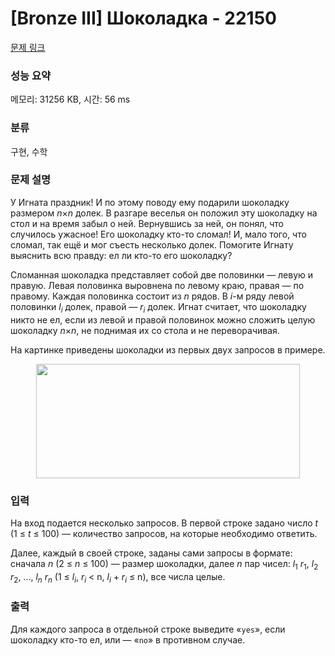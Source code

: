 # [Bronze III] Шоколадка - 22150 

[문제 링크](https://www.acmicpc.net/problem/22150) 

### 성능 요약

메모리: 31256 KB, 시간: 56 ms

### 분류

구현, 수학

### 문제 설명

<p>У Игната праздник! И по этому поводу ему подарили шоколадку размером <i>n</i>×<i>n</i> долек. В разгаре веселья он положил эту шоколадку на стол и на время забыл о ней. Вернувшись за ней, он понял, что случилось ужасное! Его шоколадку кто-то сломал! И, мало того, что сломал, так ещё и мог съесть несколько долек. Помогите Игнату выяснить всю правду: ел ли кто-то его шоколадку?</p>

<p>Сломанная шоколадка представляет собой две половинки — левую и правую. Левая половинка выровнена по левому краю, правая — по правому. Каждая половинка состоит из <i>n</i> рядов. В <i>i</i>-м ряду левой половинки <i>l<sub>i</sub></i> долек, правой — <i>r<sub>i</sub></i> долек. Игнат считает, что шоколадку никто не ел, если из левой и правой половинок можно сложить целую шоколадку <i>n</i>×<i>n</i>, не поднимая их со стола и не переворачивая.</p>

<p>На картинке приведены шоколадки из первых двух запросов в примере.</p>

<p style="text-align: center;"><img alt="" src="" style="width: 422px; height: 183px;"></p>

### 입력 

 <p>На вход подается несколько запросов. В первой строке задано число <i>t</i> (1 ≤ <i>t</i> ≤ 100) — количество запросов, на которые необходимо ответить.</p>

<p>Далее, каждый в своей строке, заданы сами запросы в формате: сначала <i>n</i> (2 ≤ <i>n</i> ≤ 100) — размер шоколадки, далее <i>n</i> пар чисел: <i>l</i><sub>1</sub> <i>r</i><sub>1</sub>, <i>l</i><sub>2</sub> <i>r</i><sub>2</sub>, ..., <i>l<sub>n</sub></i> <i>r<sub>n</sub></i> (1 ≤ <i>l<sub>i</sub></i>, <i>r<sub>i</sub></i> < n, <i>l<sub>i</sub></i> + <i>r<sub>i</sub></i> ≤ n), все числа целые.</p>

### 출력 

 <p>Для каждого запроса в отдельной строке выведите «<code>yes</code>», если шоколадку кто-то ел, или — «<code>no</code>» в противном случае.</p>

